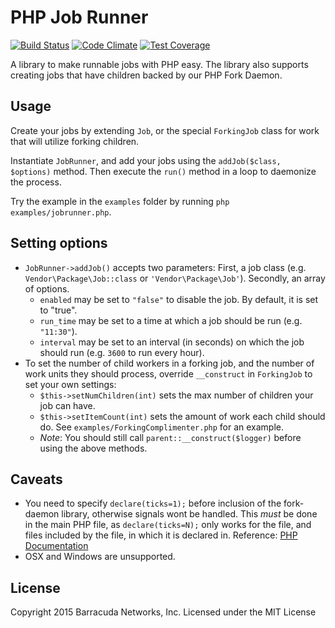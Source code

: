 # PHP Job Runner
[![Build Status](https://travis-ci.org/barracudanetworks/jobrunner.svg?branch=master)](https://travis-ci.org/barracudanetworks/jobrunner) [![Code Climate](https://codeclimate.com/github/barracudanetworks/jobrunner/badges/gpa.svg)](https://codeclimate.com/github/barracudanetworks/jobrunner) [![Test Coverage](https://codeclimate.com/github/barracudanetworks/jobrunner/badges/coverage.svg)](https://codeclimate.com/github/barracudanetworks/jobrunner/coverage)

A library to make runnable jobs with PHP easy. The library also supports creating jobs that have children backed by our PHP Fork Daemon.

## Usage
Create your jobs by extending `Job`, or the special `ForkingJob` class for work that will utilize forking children.

Instantiate `JobRunner`, and add your jobs using the `addJob($class, $options)` method. Then execute the `run()` method in a loop to daemonize the process.

Try the example in the `examples` folder by running `php examples/jobrunner.php`.

## Setting options
- `JobRunner->addJob()` accepts two parameters: First, a job class (e.g. `Vendor\Package\Job::class` or `'Vendor\Package\Job'`). Secondly, an array of options.
  - `enabled` may be set to `"false"` to disable the job. By default, it is set to "true".
  - `run_time` may be set to a time at which a job should be run (e.g. `"11:30"`).
  - `interval` may be set to an interval (in seconds) on which the job should run (e.g. `3600` to run every hour).
- To set the number of child workers in a forking job, and the number of work units they should process, override `__construct` in `ForkingJob` to set your own settings:
  - `$this->setNumChildren(int)` sets the max number of children your job can have.
  - `$this->setItemCount(int)` sets the amount of work each child should do. See `examples/ForkingComplimenter.php` for an example.
  - *Note*: You should still call `parent::__construct($logger)` before using the above methods.

## Caveats
- You need to specify `declare(ticks=1);` before inclusion of the fork-daemon library, otherwise signals wont be handled. This *must* be done in the main PHP file, as `declare(ticks=N);` only works for the file, and files included by the file, in which it is declared in. Reference: [PHP Documentation](http://php.net/manual/en/control-structures.declare.php#control-structures.declare.ticks)
- OSX and Windows are unsupported.

## License
Copyright 2015 Barracuda Networks, Inc.
Licensed under the MIT License
